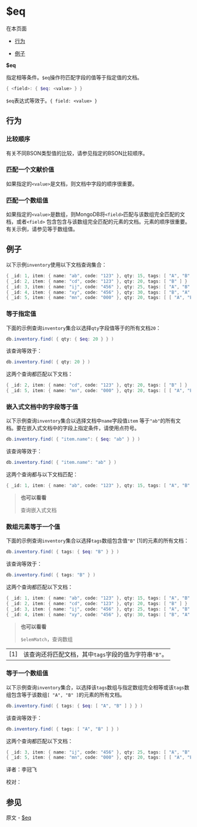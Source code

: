 # [ ](#)$eq

[]()

在本页面

*   [行为](#behavior)

*   [例子](#examples)

**$eq**

指定相等条件。`$eq`操作符匹配字段的值等于指定值的文档。

```powershell
{ <field>: { $eq: <value> } }
```

`$eq`表达式等效于。`{ field: <value> }`

## <span id="behavior">行为</span>

### 比较顺序

有关不同BSON类型值的比较，请参见指定的BSON比较顺序。

### 匹配一个文献价值

如果指定的`<value>`是文档，则文档中字段的顺序很重要。

### 匹配一个数组值

如果指定的`<value>`是数组，则MongoDB将`<field>`匹配与该数组完全匹配的文档，或者`<field>` 包含包含与该数组完全匹配的元素的文档。元素的顺序很重要。有关示例，请参见等于数组值。

## <span id="examples">例子</span>

以下示例`inventory`使用以下文档查询集合：

```powershell
{ _id: 1, item: { name: "ab", code: "123" }, qty: 15, tags: [ "A", "B", "C" ] }
{ _id: 2, item: { name: "cd", code: "123" }, qty: 20, tags: [ "B" ] }
{ _id: 3, item: { name: "ij", code: "456" }, qty: 25, tags: [ "A", "B" ] }
{ _id: 4, item: { name: "xy", code: "456" }, qty: 30, tags: [ "B", "A" ] }
{ _id: 5, item: { name: "mn", code: "000" }, qty: 20, tags: [ [ "A", "B" ], "C" ] }
```

### 等于指定值

下面的示例查询`inventory`集合以选择`qty`字段值等于的所有文档`20`：

```powershell
db.inventory.find( { qty: { $eq: 20 } } )
```

该查询等效于：

```powershell
db.inventory.find( { qty: 20 } )
```

这两个查询都匹配以下文档：

```powershell
{ _id: 2, item: { name: "cd", code: "123" }, qty: 20, tags: [ "B" ] }
{ _id: 5, item: { name: "mn", code: "000" }, qty: 20, tags: [ [ "A", "B" ], "C" ] }
```

### 嵌入式文档中的字段等于值

以下示例查询`inventory`集合以选择文档中`name`字段值`item` 等于`"ab"`的所有文档。要在嵌入式文档中的字段上指定条件，请使用点符号。

```powershell
db.inventory.find( { "item.name": { $eq: "ab" } } )
```

该查询等效于：

```powershell
db.inventory.find( { "item.name": "ab" } )
```

这两个查询都与以下文档匹配：

```powershell
{ _id: 1, item: { name: "ab", code: "123" }, qty: 15, tags: [ "A", "B", "C" ] }
```

> **也可以看看**
>
> 查询嵌入式文档

### 数组元素等于一个值

下面的示例查询`inventory`集合以选择`tags`数组包含值`"B"` [1]的元素的所有文档：

```powershell
db.inventory.find( { tags: { $eq: "B" } } )
```

该查询等效于：

```powershell
db.inventory.find( { tags: "B" } )
```

这两个查询都匹配以下文档：

```powershell
{ _id: 1, item: { name: "ab", code: "123" }, qty: 15, tags: [ "A", "B", "C" ] }
{ _id: 2, item: { name: "cd", code: "123" }, qty: 20, tags: [ "B" ] }
{ _id: 3, item: { name: "ij", code: "456" }, qty: 25, tags: [ "A", "B" ] }
{ _id: 4, item: { name: "xy", code: "456" }, qty: 30, tags: [ "B", "A" ] }
```

> **也可以看看**
>
> `$elemMatch`，查询数组

|      |                                                       |
| ---- | ----------------------------------------------------- |
| [1]  | 该查询还将匹配文档，其中`tags`字段的值为字符串`"B"`。 |

### 等于一个数组值

以下示例查询`inventory`集合，以选择该`tags`数组与指定数组完全相等或该`tags`数组包含等于该数组`[ "A", "B" ]`的元素的所有文档。

```powershell
db.inventory.find( { tags: { $eq: [ "A", "B" ] } } )
```

该查询等效于：

```powershell
db.inventory.find( { tags: [ "A", "B" ] } )
```

这两个查询都匹配以下文档：

```powershell
{ _id: 3, item: { name: "ij", code: "456" }, qty: 25, tags: [ "A", "B" ] }
{ _id: 5, item: { name: "mn", code: "000" }, qty: 20, tags: [ [ "A", "B" ], "C" ] }
```



译者：李冠飞

校对：

## 参见

原文 - [$eq]( https://docs.mongodb.com/manual/reference/operator/query/eq/ )

